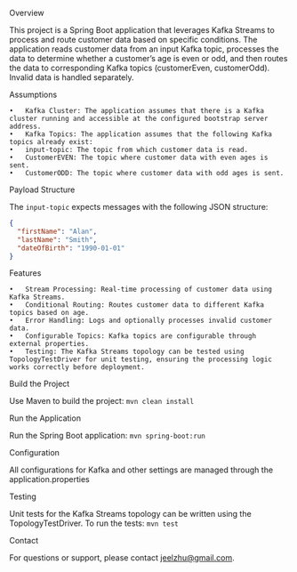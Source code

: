Overview

This project is a Spring Boot application that leverages Kafka Streams to process and route customer data based on specific conditions. The application reads customer data from an input Kafka topic, processes the data to determine whether a customer’s age is even or odd, and then routes the data to corresponding Kafka topics (customerEven, customerOdd). Invalid data is handled separately.

Assumptions

	•	Kafka Cluster: The application assumes that there is a Kafka cluster running and accessible at the configured bootstrap server address.
	•	Kafka Topics: The application assumes that the following Kafka topics already exist:
	•	input-topic: The topic from which customer data is read.
	•	CustomerEVEN: The topic where customer data with even ages is sent.
	•	CustomerODD: The topic where customer data with odd ages is sent.
	
Payload Structure

The `input-topic` expects messages with the following JSON structure:

```json
{
  "firstName": "Alan",
  "lastName": "Smith",
  "dateOfBirth": "1990-01-01"
}
```


Features

	•	Stream Processing: Real-time processing of customer data using Kafka Streams.
	•	Conditional Routing: Routes customer data to different Kafka topics based on age.
	•	Error Handling: Logs and optionally processes invalid customer data.
	•	Configurable Topics: Kafka topics are configurable through external properties.
	•	Testing: The Kafka Streams topology can be tested using TopologyTestDriver for unit testing, ensuring the processing logic works correctly before deployment.
Build the Project

Use Maven to build the project:
`mvn clean install`

Run the Application

Run the Spring Boot application:
`mvn spring-boot:run`

Configuration

All configurations for Kafka and other settings are managed through the application.properties 

Testing

Unit tests for the Kafka Streams topology can be written using the TopologyTestDriver. To run the tests:
`mvn test`

Contact

For questions or support, please contact jeelzhu@gmail.com.